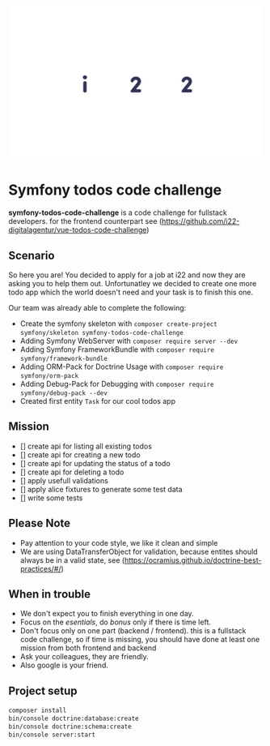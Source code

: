 ![i22 Logo](resources/assets/i22_web-styleguide_down_wortmarke1rgb_blau.png "i22")

# Symfony todos code challenge
**symfony-todos-code-challenge** is a code challenge for fullstack developers.
for the frontend counterpart see (https://github.com/i22-digitalagentur/vue-todos-code-challenge)

## Scenario
So here you are! You decided to apply for a job at i22 and now they are asking you to help them out.
Unfortunatley we decided to create one more todo app which the world doesn't need and your task is to finish this one.

Our team was already able to complete the following:
* Create the symfony skeleton with `composer create-project symfony/skeleton symfony-todos-code-challenge`
* Adding Symfony WebServer with `composer require server --dev`
* Adding Symfony FrameworkBundle with `composer require symfony/framework-bundle`
* Adding ORM-Pack for Doctrine Usage with `composer require symfony/orm-pack`
* Adding Debug-Pack for Debugging with `composer require symfony/debug-pack --dev`
* Created first entity `Task` for our cool todos app

## Mission
- [] create api for listing all existing todos
- [] create api for creating a new todo
- [] create api for updating the status of a todo
- [] create api for deleting a todo
- [] apply usefull validations
- [] apply alice fixtures to generate some test data
- [] write some tests

## Please Note
- Pay attention to your code style, we like it clean and simple
- We are using DataTransferObject for validation, because entites should always be in a valid state, see (https://ocramius.github.io/doctrine-best-practices/#/)

## When in trouble
- We don't expect you to finish everything in one day.
- Focus on the *esentials*, do *bonus* only if there is time left.
- Don't focus only on one part (backend / frontend). this is a fullstack code challenge, so if time is missing, you should have done at least one mission from both frontend and backend
- Ask your colleagues, they are friendly.
- Also google is your friend.

## Project setup

```
composer install
bin/console doctrine:database:create
bin/console doctrine:schema:create
bin/console server:start
```

